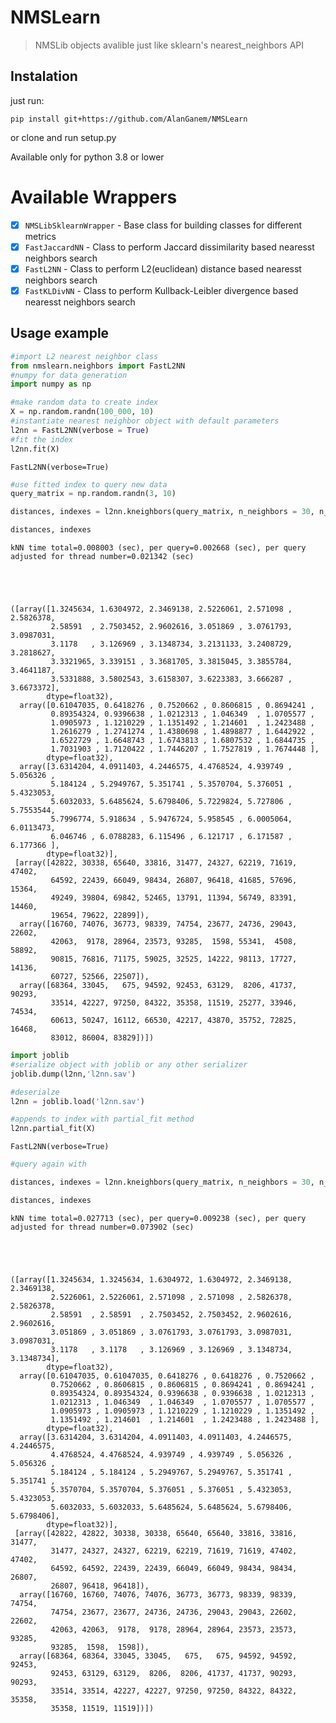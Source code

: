 # NMSLearn
> NMSLib objects avalible just like sklearn's nearest_neighbors API


## Instalation

just run:

```pip install git+https://github.com/AlanGanem/NMSLearn ```

or  clone and run setup.py

Available only for python 3.8 or lower

# Available Wrappers

- [X] `NMSLibSklearnWrapper` - Base class for building classes for different metrics
- [X] `FastJaccardNN` - Class to perform Jaccard dissimilarity based nearesst neighbors search
- [X] `FastL2NN` - Class to perform L2(euclidean) distance based nearesst neighbors search
- [X] `FastKLDivNN`  - Class to perform Kullback-Leibler divergence based nearesst neighbors search

## Usage example

```python
#import L2 nearest neighbor class
from nmslearn.neighbors import FastL2NN
#numpy for data generation
import numpy as np
```

```python
#make random data to create index
X = np.random.randn(100_000, 10)
#instantiate nearest neighbor object with default parameters
l2nn = FastL2NN(verbose = True)
#fit the index
l2nn.fit(X)
```




    FastL2NN(verbose=True)



```python
#use fitted index to query new data
query_matrix = np.random.randn(3, 10)

distances, indexes = l2nn.kneighbors(query_matrix, n_neighbors = 30, n_jobs = 8, return_distance = True)

distances, indexes
```

    kNN time total=0.008003 (sec), per query=0.002668 (sec), per query adjusted for thread number=0.021342 (sec)
    




    ([array([1.3245634, 1.6304972, 2.3469138, 2.5226061, 2.571098 , 2.5826378,
             2.58591  , 2.7503452, 2.9602616, 3.051869 , 3.0761793, 3.0987031,
             3.1178   , 3.126969 , 3.1348734, 3.2131133, 3.2408729, 3.2818627,
             3.3321965, 3.339151 , 3.3681705, 3.3815045, 3.3855784, 3.4641187,
             3.5331888, 3.5802543, 3.6158307, 3.6223383, 3.666287 , 3.6673372],
            dtype=float32),
      array([0.61047035, 0.6418276 , 0.7520662 , 0.8606815 , 0.8694241 ,
             0.89354324, 0.9396638 , 1.0212313 , 1.046349  , 1.0705577 ,
             1.0905973 , 1.1210229 , 1.1351492 , 1.214601  , 1.2423488 ,
             1.2616279 , 1.2741274 , 1.4380698 , 1.4898877 , 1.6442922 ,
             1.6522729 , 1.6648743 , 1.6743813 , 1.6807532 , 1.6844735 ,
             1.7031903 , 1.7120422 , 1.7446207 , 1.7527819 , 1.7674448 ],
            dtype=float32),
      array([3.6314204, 4.0911403, 4.2446575, 4.4768524, 4.939749 , 5.056326 ,
             5.184124 , 5.2949767, 5.351741 , 5.3570704, 5.376051 , 5.4323053,
             5.6032033, 5.6485624, 5.6798406, 5.7229824, 5.727806 , 5.7553544,
             5.7996774, 5.918634 , 5.9476724, 5.958545 , 6.0005064, 6.0113473,
             6.046746 , 6.0788283, 6.115496 , 6.121717 , 6.171587 , 6.177366 ],
            dtype=float32)],
     [array([42822, 30338, 65640, 33816, 31477, 24327, 62219, 71619, 47402,
             64592, 22439, 66049, 98434, 26807, 96418, 41685, 57696, 15364,
             49249, 39804, 69842, 52465, 13791, 11394, 56749, 83391, 14460,
             19654, 79622, 22899]),
      array([16760, 74076, 36773, 98339, 74754, 23677, 24736, 29043, 22602,
             42063,  9178, 28964, 23573, 93285,  1598, 55341,  4508, 58892,
             90815, 76816, 71175, 59025, 32525, 14222, 98113, 17727, 14136,
             60727, 52566, 22507]),
      array([68364, 33045,   675, 94592, 92453, 63129,  8206, 41737, 90293,
             33514, 42227, 97250, 84322, 35358, 11519, 25277, 33946, 74534,
             60613, 50247, 16112, 66530, 42217, 43870, 35752, 72825, 16468,
             83012, 86004, 83829])])



```python
import joblib
#serialize object with joblib or any other serializer
joblib.dump(l2nn,'l2nn.sav')

#deserialze
l2nn = joblib.load('l2nn.sav')
```

```python
#appends to index with partial_fit method
l2nn.partial_fit(X)
```




    FastL2NN(verbose=True)



```python
#query again with 

distances, indexes = l2nn.kneighbors(query_matrix, n_neighbors = 30, n_jobs = 8, return_distance = True)

distances, indexes
```

    kNN time total=0.027713 (sec), per query=0.009238 (sec), per query adjusted for thread number=0.073902 (sec)
    




    ([array([1.3245634, 1.3245634, 1.6304972, 1.6304972, 2.3469138, 2.3469138,
             2.5226061, 2.5226061, 2.571098 , 2.571098 , 2.5826378, 2.5826378,
             2.58591  , 2.58591  , 2.7503452, 2.7503452, 2.9602616, 2.9602616,
             3.051869 , 3.051869 , 3.0761793, 3.0761793, 3.0987031, 3.0987031,
             3.1178   , 3.1178   , 3.126969 , 3.126969 , 3.1348734, 3.1348734],
            dtype=float32),
      array([0.61047035, 0.61047035, 0.6418276 , 0.6418276 , 0.7520662 ,
             0.7520662 , 0.8606815 , 0.8606815 , 0.8694241 , 0.8694241 ,
             0.89354324, 0.89354324, 0.9396638 , 0.9396638 , 1.0212313 ,
             1.0212313 , 1.046349  , 1.046349  , 1.0705577 , 1.0705577 ,
             1.0905973 , 1.0905973 , 1.1210229 , 1.1210229 , 1.1351492 ,
             1.1351492 , 1.214601  , 1.214601  , 1.2423488 , 1.2423488 ],
            dtype=float32),
      array([3.6314204, 3.6314204, 4.0911403, 4.0911403, 4.2446575, 4.2446575,
             4.4768524, 4.4768524, 4.939749 , 4.939749 , 5.056326 , 5.056326 ,
             5.184124 , 5.184124 , 5.2949767, 5.2949767, 5.351741 , 5.351741 ,
             5.3570704, 5.3570704, 5.376051 , 5.376051 , 5.4323053, 5.4323053,
             5.6032033, 5.6032033, 5.6485624, 5.6485624, 5.6798406, 5.6798406],
            dtype=float32)],
     [array([42822, 42822, 30338, 30338, 65640, 65640, 33816, 33816, 31477,
             31477, 24327, 24327, 62219, 62219, 71619, 71619, 47402, 47402,
             64592, 64592, 22439, 22439, 66049, 66049, 98434, 98434, 26807,
             26807, 96418, 96418]),
      array([16760, 16760, 74076, 74076, 36773, 36773, 98339, 98339, 74754,
             74754, 23677, 23677, 24736, 24736, 29043, 29043, 22602, 22602,
             42063, 42063,  9178,  9178, 28964, 28964, 23573, 23573, 93285,
             93285,  1598,  1598]),
      array([68364, 68364, 33045, 33045,   675,   675, 94592, 94592, 92453,
             92453, 63129, 63129,  8206,  8206, 41737, 41737, 90293, 90293,
             33514, 33514, 42227, 42227, 97250, 97250, 84322, 84322, 35358,
             35358, 11519, 11519])])



